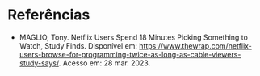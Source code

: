 # Referências

- MAGLIO, Tony. Netflix Users Spend 18 Minutes Picking Something to Watch, Study Finds. Disponível em: https://www.thewrap.com/netflix-users-browse-for-programming-twice-as-long-as-cable-viewers-study-says/. Acesso em: 28 mar. 2023.
